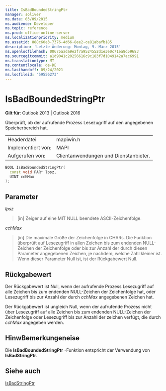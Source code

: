 ```yaml
---
title: IsBadBoundedStringPtr
manager: soliver
ms.date: 03/09/2015
ms.audience: Developer
ms.topic: reference
ms.prod: office-online-server
ms.localizationpriority: medium
ms.assetid: 888c60e3-7376-4d66-8ee2-ce81abafb185
description: 'Letzte Änderung: Montag, 9. März 2015'
ms.openlocfilehash: 00675aada9e2f7a9524552d1e3e0c71ea8d59683
ms.sourcegitcommit: a1d9041c20256616c9c183f7d1049142a7ac6991
ms.translationtype: MT
ms.contentlocale: de-DE
ms.lasthandoff: 09/24/2021
ms.locfileid: "59556273"
---
```

# <a name="isbadboundedstringptr"></a>IsBadBoundedStringPtr

  
  
**Gilt für**: Outlook 2013 | Outlook 2016 
  
Überprüft, ob der aufrufende Prozess Lesezugriff auf den angegebenen Speicherbereich hat.
  
|||
|:-----|:-----|
|Headerdatei  <br/> |mapiwin.h  <br/> |
|Implementiert von:  <br/> |MAPI  <br/> |
|Aufgerufen von:  <br/> |Clientanwendungen und Dienstanbieter.  <br/> |
   
```cpp
BOOL IsBadBoundedStringPtr(
  const void FAR* lpsz,
  UINT cchMax
);
```

## <a name="parameters"></a>Parameter

 _lpsz_
  
> [in] Zeiger auf eine MIT NULL beendete ASCII-Zeichenfolge.
    
 _cchMax_
  
> [in] Die maximale Größe der Zeichenfolge in CHARs. Die Funktion überprüft auf Lesezugriff in allen Zeichen bis zum endenden NULL-Zeichen der Zeichenfolge oder bis zur Anzahl der durch diesen Parameter angegebenen Zeichen, je nachdem, welche Zahl kleiner ist. Wenn dieser Parameter Null ist, ist der Rückgabewert Null.
    
## <a name="return-value"></a>Rückgabewert

Der Rückgabewert ist Null, wenn der aufrufende Prozess Lesezugriff auf alle Zeichen bis zum endenden NULL-Zeichen der Zeichenfolge hat, oder Lesezugriff bis zur Anzahl der durch  _cchMax_ angegebenen Zeichen hat.
  
Der Rückgabewert ist ungleich Null, wenn der aufrufende Prozess nicht über Lesezugriff auf alle Zeichen bis zum endenden NULL-Zeichen der Zeichenfolge oder Lesezugriff bis zur Anzahl der zeichen verfügt, die durch  _cchMax_ angegeben werden.
  
## <a name="remarks"></a>HinwBemerkungeneise

Die **IsBadBoundedStringPtr** -Funktion entspricht der Verwendung von **IsBadStringPtr**.
  
## <a name="see-also"></a>Siehe auch



[IsBadStringPtr](https://msdn.microsoft.com/library/windows/desktop/aa366714%28v=vs.85%29.aspx)

